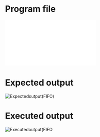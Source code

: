 # Program file
![FIFO](FIFO.py)

# Expected output
![Expectedoutput(FIFO)](Expectedoutput(FIFO).png)

# Executed output
![Executedoutput(FIFO](Executedoutput(FIFO).png)
